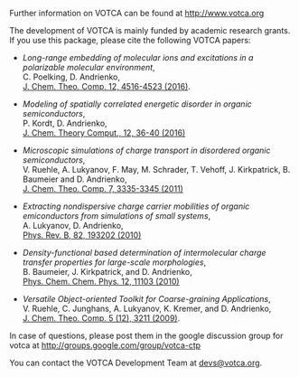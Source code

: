 Further information on VOTCA can be found at http://www.votca.org

The development of VOTCA is mainly funded by academic research grants. If you use this package, please cite the following VOTCA papers:

* _Long-range embedding of molecular ions and excitations in a polarizable molecular environment_,  
  C. Poelking, D. Andrienko,  
  [J. Chem. Theo. Comp. 12, 4516-4523 (2016)](http://dx.doi.org/10.1021/acs.jctc.6b00599).

* _Modeling of spatially correlated energetic disorder in organic semiconductors_,  
  P. Kordt, D. Andrienko,  
  [J. Chem. Theory Comput., 12, 36-40 (2016)](http://dx.doi.org/10.1021/acs.jctc.5b00764)


* _Microscopic simulations of charge transport in disordered organic semiconductors_,  
  V. Ruehle, A. Lukyanov, F. May, M. Schrader, T. Vehoff, J. Kirkpatrick, B. Baumeier and D. Andrienko,  
  [J. Chem. Theo. Comp. 7, 3335-3345 (2011)](http://dx.doi.org/10.1021/ct200388s)

* _Extracting nondispersive charge carrier mobilities of organic emiconductors from simulations of small systems_,  
  A. Lukyanov, D. Andrienko,  
  [Phys. Rev. B, 82, 193202 (2010)](http://dx.doi.org/10.1103/PhysRevB.82.193202)

* _Density-functional based determination of intermolecular charge transfer properties for large-scale morphologies_,  
  B. Baumeier, J. Kirkpatrick, and D. Andrienko,  
  [Phys. Chem. Chem. Phys. 12, 11103 (2010)](http://dx.doi.org/10.1039/C002337J)

* _Versatile Object-oriented Toolkit for Coarse-graining Applications_,  
  V. Ruehle, C. Junghans, A. Lukyanov, K. Kremer, and D. Andrienko,  
  [J. Chem. Theo. Comp. 5 (12), 3211 (2009)](http://dx.doi.org/10.1021/ct900369w).


In case of questions, please post them in the google discussion group for votca at http://groups.google.com/group/votca-ctp

You can contact the VOTCA Development Team at devs@votca.org.
